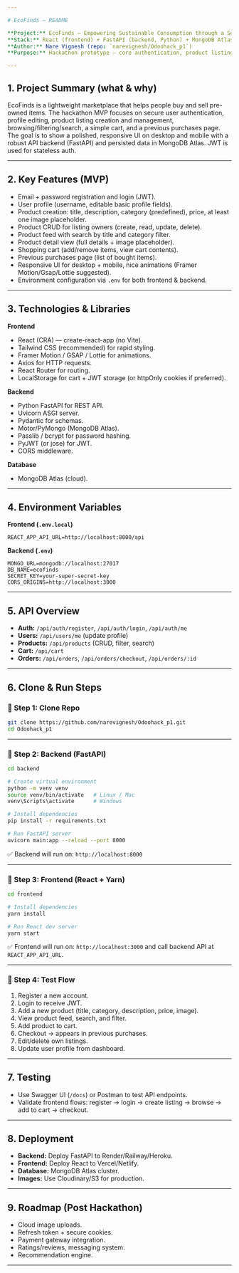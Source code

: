 ```yaml
---

# EcoFinds — README

**Project:** EcoFinds — Empowering Sustainable Consumption through a Second-hand Marketplace
**Stack:** React (frontend) + FastAPI (backend, Python) + MongoDB Atlas + JWT authentication
**Author:** Nare Vignesh (repo: `narevignesh/Odoohack_p1`)
**Purpose:** Hackathon prototype — core authentication, product listing CRUD, browsing, filter/search, cart, previous purchases, user dashboard.

---
```


## 1. Project Summary (what & why)

EcoFinds is a lightweight marketplace that helps people buy and sell pre-owned items. The hackathon MVP focuses on secure user authentication, profile editing, product listing creation and management, browsing/filtering/search, a simple cart, and a previous purchases page. The goal is to show a polished, responsive UI on desktop and mobile with a robust API backend (FastAPI) and persisted data in MongoDB Atlas. JWT is used for stateless auth.

---

## 2. Key Features (MVP)

* Email + password registration and login (JWT).
* User profile (username, editable basic profile fields).
* Product creation: title, description, category (predefined), price, at least one image placeholder.
* Product CRUD for listing owners (create, read, update, delete).
* Product feed with search by title and category filter.
* Product detail view (full details + image placeholder).
* Shopping cart (add/remove items, view cart contents).
* Previous purchases page (list of bought items).
* Responsive UI for desktop + mobile, nice animations (Framer Motion/Gsap/Lottie suggested).
* Environment configuration via `.env` for both frontend & backend.

---

## 3. Technologies & Libraries

**Frontend**

* React (CRA) — create-react-app (no Vite).
* Tailwind CSS (recommended) for rapid styling.
* Framer Motion / GSAP / Lottie for animations.
* Axios for HTTP requests.
* React Router for routing.
* LocalStorage for cart + JWT storage (or httpOnly cookies if preferred).

**Backend**

* Python FastAPI for REST API.
* Uvicorn ASGI server.
* Pydantic for schemas.
* Motor/PyMongo (MongoDB Atlas).
* Passlib / bcrypt for password hashing.
* PyJWT (or jose) for JWT.
* CORS middleware.

**Database**

* MongoDB Atlas (cloud).

---

## 4. Environment Variables

**Frontend (`.env.local`)**

```
REACT_APP_API_URL=http://localhost:8000/api
```

**Backend (`.env`)**

```
MONGO_URL=mongodb://localhost:27017
DB_NAME=ecofinds
SECRET_KEY=your-super-secret-key
CORS_ORIGINS=http://localhost:3000
```

---

## 5. API Overview

* **Auth:** `/api/auth/register`, `/api/auth/login`, `/api/auth/me`
* **Users:** `/api/users/me` (update profile)
* **Products:** `/api/products` (CRUD, filter, search)
* **Cart:** `/api/cart`
* **Orders:** `/api/orders`, `/api/orders/checkout`, `/api/orders/:id`

---

## 6. Clone & Run Steps

### 🔹 Step 1: Clone Repo

```bash
git clone https://github.com/narevignesh/Odoohack_p1.git
cd Odoohack_p1
```

---

### 🔹 Step 2: Backend (FastAPI)

```bash
cd backend

# Create virtual environment
python -m venv venv
source venv/bin/activate   # Linux / Mac
venv\Scripts\activate      # Windows

# Install dependencies
pip install -r requirements.txt

# Run FastAPI server
uvicorn main:app --reload --port 8000
```

✅ Backend will run on: `http://localhost:8000` 

---

### 🔹 Step 3: Frontend (React + Yarn)

```bash
cd frontend

# Install dependencies
yarn install

# Run React dev server
yarn start
```

✅ Frontend will run on: `http://localhost:3000` and call backend API at `REACT_APP_API_URL`.

---

### 🔹 Step 4: Test Flow

1. Register a new account.
2. Login to receive JWT.
3. Add a new product (title, category, description, price, image).
4. View product feed, search, and filter.
5. Add product to cart.
6. Checkout → appears in previous purchases.
7. Edit/delete own listings.
8. Update user profile from dashboard.

---

## 7. Testing

* Use Swagger UI (`/docs`) or Postman to test API endpoints.
* Validate frontend flows: register → login → create listing → browse → add to cart → checkout.

---

## 8. Deployment

* **Backend:** Deploy FastAPI to Render/Railway/Heroku.
* **Frontend:** Deploy React to Vercel/Netlify.
* **Database:** MongoDB Atlas cluster.
* **Images:** Use Cloudinary/S3 for production.

---

## 9. Roadmap (Post Hackathon)

* Cloud image uploads.
* Refresh token + secure cookies.
* Payment gateway integration.
* Ratings/reviews, messaging system.
* Recommendation engine.

---
